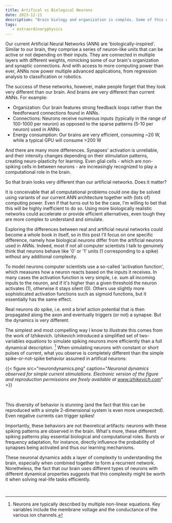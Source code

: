 ```yaml
---
title: Artifical vs Biological Neurons 
date: 2023-12-11
description: "Brain biology and organization is complex. Some of this complexity is not captured in our current artificial neural networks, which could limit their potential."
tags:
   - extraordinaryphysics
---
```


Our current Artificial Neural Networks (ANN) are 'biologically-inspired'.
Similar to our brain, they comprise a series of neuron-like units that can be active or not depending on their inputs.
They are connected in multiple layers with different weights, mimicking some of our brain's organization and synaptic connections. 
And with access to more computing power than ever, ANNs now power multiple advanced applications, from regression analysis to classification or robotics. 

The success of these networks, however, make people forget that they look very different than our brain. 
And brains are very different than current ANNs. For example: 
- Organization: Our brain features strong feedback loops rather than the feedforward connections found in ANNs. 
- Connections: Neurons receive numerous inputs (typically in the range of 100-1000 per neuron) as opposed to the sparse patterns (5-10 per neuron) used in ANNs 
- Energy consumption: Our brains are very efficient, consuming ~20 W, while a typical GPU will consume >200 W 

And there are many more differences. Synapses' activation is unreliable, and their intensity changes depending on their stimulation patterns, creating neuro-plasticity for learning. Even glial cells - which are non-spiking cells in between neurons - are increasingly recognized to play a computational role in the brain.

So that brain looks very different than our artificial networks. 
Does it matter? 

It is conceivable that all computational problems could one day be solved using variants of our current ANN architecture together with (lots of) computing power. 
Even if that turns out to be the case, I'm willing to bet that this will be highly inefficient to do so. 
Using more biologically realistic networks could accelerate or provide efficient alternatives, even tough they are more complex to understand and simulate. 

Exploring the differences between real and artificial neural networks could become a whole book in itself, so in this post I'll focus on one specific difference, namely how biological *neurons* differ from the artificial neurons used in ANNs. 
Indeed, most if not all computer scientists I talk to genuinely think that neurons behave like '0' or '1' units (1 corresponding to a spike) without any additional complexity. 

To model neurons computer scientists use a so-called 'activation function', which measures how a neuron reacts based on the inputs it receives. In many cases the activation function is very simple, i.e. sum all incoming inputs to the neuron, and if it's higher than a given threshold the neuron activates (1), otherwise it stays silent (0). Others use slightly more sophisticated activation functions such as sigmoid functions, but it essentially has the same effect. 

Real neurons do spike, i.e. emit a brief action potential that is then propagated along the axon and eventually triggers (or not) a synapse. But the dynamics is very different.

The simplest and most compelling way I know to illustrate this comes from the work of Izhikevich. 
Izhikevich introduced a simplified set of two-variables equations to simulate spiking neurons more efficiently than a full dynamical description. [^1]
When simulating neurons with constant or short pulses of current, what you observe is completely different than the simple spike-or-not-spike behavior assumed in artifical neurons: 

{{< figure src="neurondynamics.png" caption="*Neuronal dynamics observed for simple current stimulations. Electronic version of the figure and reproduction permissions are freely available at www.izhikevich.com*" >}}

<br>

This diversity of behavior is stunning (and the fact that this can be reproduced with a simple 2-dimensional system is even more unexpected). Even negative currents can trigger spikes!

Importantly, these behaviors are not theoretical artifacts: neurons with these spiking patterns are observed in the brain. 
What's more, these different spiking patterns play essential biological and computational roles. 
Bursts or frequency adaptation, for instance, directly influence the probability of synapses being activated and thus our learning mechanisms.

These neuronal dynamics adds a layer of complexity to understanding the brain, especially when combined together to form a recurrent network. 
Nonetheless, the fact that our brain uses different types of neurons with different dynamical properties suggests that this complexity might be worth it when solving real-life tasks efficiently. 

<br>

[^1]: Neurons are typically described by multiple non-linear equations. Key variables include the membrane voltage and the conductance of the various ion channels. 





